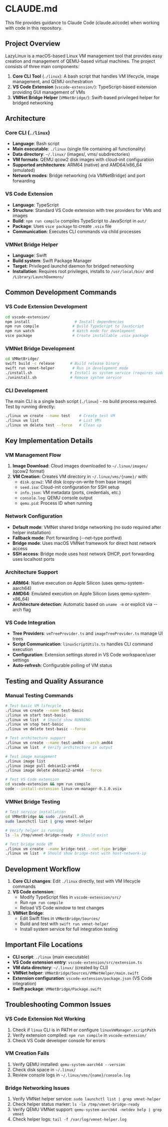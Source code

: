 # CLAUDE.md

This file provides guidance to Claude Code (claude.ai/code) when working with code in this repository.

## Project Overview

LazyLinux is a macOS-based Linux VM management tool that provides easy creation and management of QEMU-based virtual machines. The project consists of three main components:

1. **Core CLI Tool** (`./linux`): A bash script that handles VM lifecycle, image management, and QEMU orchestration
2. **VS Code Extension** (`vscode-extension/`): TypeScript-based extension providing GUI management of VMs
3. **VMNet Bridge Helper** (`VMNetBridge/`): Swift-based privileged helper for bridged networking

## Architecture

### Core CLI (`./linux`)
- **Language**: Bash script
- **Main executable**: `./linux` (single file containing all functionality)
- **Data directory**: `~/.linux/` (images/, vms/ subdirectories)
- **VM formats**: QEMU qcow2 disk images with cloud-init configuration
- **Supported architectures**: ARM64 (native) and AMD64/x86_64 (emulated)
- **Network modes**: Bridge networking (via VMNetBridge) and port forwarding

### VS Code Extension
- **Language**: TypeScript
- **Structure**: Standard VS Code extension with tree providers for VMs and images
- **Build**: `npm run compile` compiles TypeScript to JavaScript in `out/`
- **Package**: Uses `vsce package` to create `.vsix` file
- **Communication**: Executes CLI commands via child processes

### VMNet Bridge Helper
- **Language**: Swift
- **Build system**: Swift Package Manager
- **Target**: Privileged launchd daemon for bridged networking
- **Installation**: Requires root privileges, installs to `/usr/local/bin/` and `/Library/LaunchDaemons/`

## Common Development Commands

### VS Code Extension Development
```bash
cd vscode-extension/
npm install                    # Install dependencies
npm run compile               # Build TypeScript to JavaScript
npm run watch                 # Watch mode for development
vsce package                  # Create installable .vsix package
```

### VMNet Bridge Development
```bash
cd VMNetBridge/
swift build -c release       # Build release binary
swift run vmnet-helper        # Run in development mode
./install.sh                 # Install as system service (requires sudo)
./uninstall.sh               # Remove system service
```

### CLI Development
The main CLI is a single bash script (`./linux`) - no build process required. Test by running directly:
```bash
./linux vm create --name test    # Create test VM
./linux vm list                  # List VMs
./linux vm delete test --force   # Clean up
```

## Key Implementation Details

### VM Management Flow
1. **Image Download**: Cloud images downloaded to `~/.linux/images/` (qcow2 format)
2. **VM Creation**: Creates VM directory in `~/.linux/vms/{name}/` with:
   - `disk.qcow2`: VM disk (copy-on-write from base image)
   - `seed.iso`: Cloud-init configuration for SSH setup
   - `info.json`: VM metadata (ports, credentials, etc.)
   - `console.log`: QEMU console output
   - `qemu.pid`: Process ID when running

### Network Configuration
- **Default mode**: VMNet shared bridge networking (no sudo required after helper installation)
- **Fallback mode**: Port forwarding (--net-type portfwd)
- **Bridge mode**: Uses macOS VMNet framework for direct host network access
- **SSH access**: Bridge mode uses host network DHCP, port forwarding uses localhost ports

### Architecture Support
- **ARM64**: Native execution on Apple Silicon (uses qemu-system-aarch64)
- **AMD64**: Emulated execution on Apple Silicon (uses qemu-system-x86_64)
- **Architecture detection**: Automatic based on `uname -m` or explicit via --arch flag

### VS Code Integration
- **Tree Providers**: `vmTreeProvider.ts` and `imageTreeProvider.ts` manage UI trees
- **Script Communication**: `linuxScriptUtils.ts` handles CLI command execution
- **Configuration**: Extension settings stored in VS Code workspace/user settings
- **Auto-refresh**: Configurable polling of VM status

## Testing and Quality Assurance

### Manual Testing Commands
```bash
# Test basic VM lifecycle
./linux vm create --name test-basic
./linux vm start test-basic
./linux vm list  # Should show RUNNING
./linux vm stop test-basic
./linux vm delete test-basic --force

# Test architecture support  
./linux vm create --name test-amd64 --arch amd64
./linux vm list  # Verify architecture in output

# Test image management
./linux image list
./linux image pull debian12-arm64
./linux image delete debian12-arm64 --force

# Test VS Code extension
cd vscode-extension && npm run compile
code --install-extension linux-vm-manager-0.1.0.vsix
```

### VMNet Bridge Testing
```bash
# Test service installation
cd VMNetBridge && sudo ./install.sh
sudo launchctl list | grep vmnet-helper

# Verify helper is running
ls -la /tmp/vmnet-bridge-ready  # Should exist

# Test bridge mode VM
./linux vm create --name bridge-test --net-type bridge
./linux vm list  # Should show bridge-test with host-network-ip
```

## Development Workflow

1. **Core CLI changes**: Edit `./linux` directly, test with VM lifecycle commands
2. **VS Code extension**: 
   - Modify TypeScript files in `vscode-extension/src/`
   - Run `npm run compile`
   - Reload VS Code window to test changes
3. **VMNet Bridge**: 
   - Edit Swift files in `VMNetBridge/Sources/`
   - Build and test with `swift run vmnet-helper`
   - Install system service for full integration testing

## Important File Locations

- **CLI script**: `./linux` (main executable)
- **VS Code extension entry**: `vscode-extension/src/extension.ts`
- **VM data directory**: `~/.linux/` (created by CLI)
- **VMNet helper**: `VMNetBridge/Sources/VMNetHelper/main.swift`
- **Extension configuration**: `vscode-extension/package.json` (VS Code integration)
- **Swift package**: `VMNetBridge/Package.swift`

## Troubleshooting Common Issues

### VS Code Extension Not Working
1. Check if `linux` CLI is in PATH or configure `linuxVmManager.scriptPath`
2. Verify extension compiled: `npm run compile` in `vscode-extension/`
3. Check VS Code developer console for errors

### VM Creation Fails
1. Verify QEMU installed: `qemu-system-aarch64 --version`
2. Check disk space in `~/.linux/`
3. Review console logs in `~/.linux/vms/{name}/console.log`

### Bridge Networking Issues
1. Verify VMNet helper service: `sudo launchctl list | grep vmnet-helper`
2. Check helper status marker: `ls -la /tmp/vmnet-bridge-ready`
3. Verify QEMU VMNet support: `qemu-system-aarch64 -netdev help | grep vmnet`
4. Check helper logs: `tail -f /var/log/vmnet-helper.log`